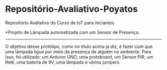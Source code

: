# Repositório-Avaliativo-Poyatos
Repositório Avaliativo do Curso de IoT para iniciantes

*Projeto de Lâmpada automatizada com um Sensor de Presença.
_______________________________________________________________________________________________________________________________________

O objetivo desse protótipo, como no título acima ja diz, é fazer com que uma lâmpada ligue por meio da presença de alguém no ambiente.
Para isso, foi utilizado: um Arduino UNO, uma protoboard, um Sensor PIR, um Relé, uma bateria de 9V, uma lâmpada e vários jumpers.

